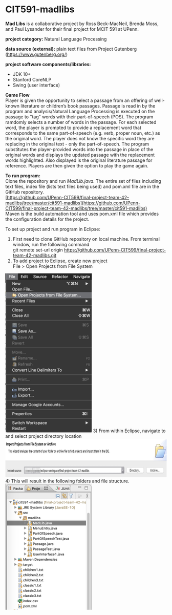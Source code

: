 # CIT591-madlibs

**Mad Libs** is a collaborative project by Ross Beck-MacNeil, Brenda Moss, and Paul Lysander for their final project for MCIT 591 at UPenn.

**project category:** Natural Language Processing

**data source (external):** plain text files from Project Gutenberg (https://www.gutenberg.org/)


**project software components/libraries:**  
- JDK 10+  
- Stanford CoreNLP  
- Swing (user interface)

**Game Flow**  
Player is given the opportunity to select a passage from an offering of well-known literature or children’s book passages. Passage is read in by the program and analysis/Natural Language Processing is executed on the passage to "tag" words with their part-of-speech (POS). The program ramdomly selects a number of words in the passage. For each selected word, the player is prompted to provide a replacement word that corresponds to the same part-of-speech (e.g. verb, proper noun, etc.) as the original word.
The player does not know the specific word they are replacing in the original text - only the part-of-speech. The program substitutes the player-provided words into the passage in place of the original words and displays the updated passage with the replacement words highlighted.  Also displayed is the original literature passage for reference. Players are then given the option to play the game again.

**To run program:**   
Clone the repository and run *MadLib.java*. The entire set of files including text files, index file (lists text files being used) and pom.xml file are in the GitHub repository.  
[https://github.com/UPenn-CIT599/final-project-team-42-madlibs/tree/master/cit591-madlibs](https://github.com/UPenn-CIT599/final-project-team-42-madlibs/tree/master/cit591-madlibs)  
Maven is the build automation tool and uses pom.xml file which provides the configuration details for the project.

To set up project and run program in Eclipse:  
1) First need to clone GitHub repository on local machine. From terminal window, run the following command  
git remote set-url origin https://github.com/UPenn-CIT599/final-project-team-42-madlibs.git
2) To add project to Eclipse, create new project  
File > Open Projects from File System  
<img src="https://github.com/UPenn-CIT599/final-project-team-42-madlibs/blob/master/screenshots/Eclipse_-_screenshot_1.jpg" width="270"/>
3) From within Eclipse, navigate to and select project directory location  
<img src="https://github.com/UPenn-CIT599/final-project-team-42-madlibs/blob/master/screenshots/Eclipse_-_screenshot_2.jpg" height="120" />  
4) This will result in the following folders and file structure.    
<img src="https://github.com/UPenn-CIT599/final-project-team-42-madlibs/blob/master/screenshots/Eclipse_-_screenshot_3.jpg" width="270" />









